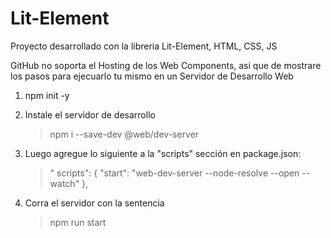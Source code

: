 # Lit-Element
Proyecto desarrollado con la libreria Lit-Element, HTML, CSS, JS

GitHub no soporta el Hosting de los Web Components, asi que de mostrare los pasos para ejecuarlo tu mismo en un Servidor de Desarrollo Web

1. npm init -y
2. Instale el servidor de desarrollo
    > npm i --save-dev @web/dev-server
3. Luego agregue lo siguiente a la "scripts" sección en package.json:    
    >" scripts": {
     "start": "web-dev-server --node-resolve --open --watch"
     },
     
4. Corra el servidor con la sentencia 
    > npm run start
